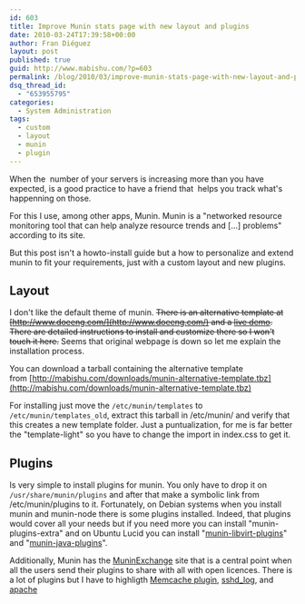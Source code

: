```yaml
---
id: 603
title: Improve Munin stats page with new layout and plugins
date: 2010-03-24T17:39:58+00:00
author: Fran Diéguez
layout: post
published: true
guid: http://www.mabishu.com/?p=603
permalink: /blog/2010/03/improve-munin-stats-page-with-new-layout-and-plugins/
dsq_thread_id:
  - "653955795"
categories:
  - System Administration
tags:
  - custom
  - layout
  - munin
  - plugin
---
```

When the  number of your servers is increasing more than you have expected, is a good practice to have a friend that  helps you track what's happenning on those.

For this I use, among other apps, Munin. Munin is a "networked resource monitoring tool that can help analyze resource trends and [...] problems" according to its site.

But this post isn't a howto-install guide but a how to personalize and extend munin to fit your requirements, just with a custom layout and new plugins.

## Layout

I don't like the default theme of munin. <span style="text-decoration: line-through;">There is an alternative template at [http://www.doeeng.com/](http://www.doeeng.com/) and a [live demo](http://www.doeeng.com/). There are detailed instructions to install and customize there so I won't touch it here.</span> Seems that original webpage is down so let me explain the installation process.

You can download a tarball containing the alternative template from [http://mabishu.com/downloads/munin-alternative-template.tbz](http://mabishu.com/downloads/munin-alternative-template.tbz)

For installing just move the `/etc/munin/templates` to `/etc/munin/templates_old`, extract this tarball in /etc/munin/ and verify that this creates a new template folder. Just a puntualization, for me is far better the "template-light" so you have to change the import in index.css to get it.

## Plugins

Is very simple to install plugins for munin. You only have to drop it on `/usr/share/munin/plugins` and after that make a symbolic link from /etc/munin/plugins to it. Fortunately, on Debian systems when you install munin and munin-node there is  some plugins installed. Indeed, that plugins would cover all your needs but if you need more you can install "munin-plugins-extra" and on Ubuntu Lucid you can install "[munin-libvirt-plugins](http://packages.ubuntu.com/lucid/munin-libvirt-plugins)"
and "[munin-java-plugins](http://packages.ubuntu.com/lucid/munin-libvirt-plugins)".

Additionally, Munin has
the [MuninExchange](http://muninexchange.projects.linpro.no) site that is a central point when all the users send their plugins to share with all with open licences. There is a lot of plugins but I have to highligth [Memcache plugin](http://muninexchange.projects.linpro.no/?search=&cid=7&os%5B4%5D=on&os%5B7%5D=on&os%5B3%5D=on&os%5B2%5D=on&os%5B5%5D=on&os%5B8%5D=on&os%5B1%5D=on&os%5B6%5D=on), [sshd\_log](http://code.google.com/p/monitordatasink/source/browse/trunk/plugins/sshd_log.sh?spec=svn84&r=84), and
[apache](http://muninexchange.projects.linpro.no/?search=&cid=1&os%5B4%5D=on&os%5B7%5D=on&os%5B3%5D=on&os%5B2%5D=on&os%5B5%5D=on&os%5B8%5D=on&os%5B1%5D=on&os%5B6%5D=on)
